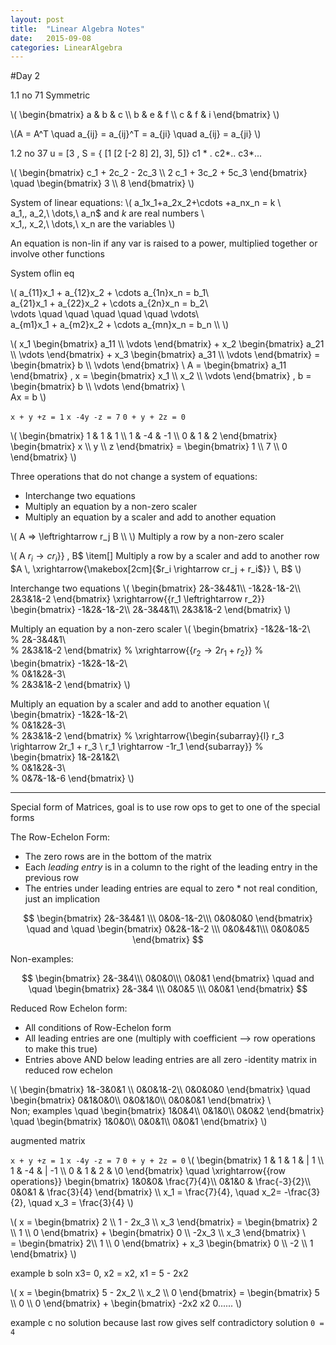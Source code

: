 ```yaml
---
layout: post
title:  "Linear Algebra Notes"
date:   2015-09-08 
categories: LinearAlgebra
---
```

#Day 2

1.1 no 71
Symmetric

\\( \begin{bmatrix} a & b & c \\\ b & e & f \\\ c & f & i \end{bmatrix} \\)

\\(A = A^T \quad a_{ij} = a_{ij}^T = a_{ji} \quad a_{ij} = a_{ji} \\)

1.2 no 37
u = [3		, S = { [1		[2		[-2
		8]					2],	3],	 5]}
						c1 * .   c2*..   c3*...
						
				
						
\\( \begin{bmatrix} c_1 + 2c_2 - 2c_3 \\\ 2 c_1 + 3c_2 + 5c_3 \end{bmatrix} \quad \begin{bmatrix} 3 \\\ 8 \end{bmatrix} \\)

System of linear equations:
\\(  a_1x_1+a_2x_2+\cdots +a_nx_n = k \\\
     a_1,\, a_2,\ \dots,\ a_n$ and $k$ are real numbers \\\
 x_1,\, x_2,\ \dots,\ x_n are the variables \\)
 

 An equation is non-lin if any var is raised to a power, multiplied together or involve other functions
 
System oflin eq

\\(	a_{11}x_1 +  a_{12}x_2 + \cdots a_{1n}x_n =  b_1\\\
	a_{21}x_1 +  a_{22}x_2 + \cdots a_{2n}x_n =  b_2\\\
	\vdots  \quad \quad \quad \quad \quad  \vdots\\\
	 a_{m1}x_1 +  a_{m2}x_2 + \cdots a_{mn}x_n =  b_n \\\ \\)

\\( x_1 \begin{bmatrix} a_11 \\\ \vdots \end{bmatrix} +  x_2 \begin{bmatrix} a_21 \\\ \vdots \end{bmatrix} +  x_3 \begin{bmatrix} a_31 \\\ \vdots  \end{bmatrix}   = \begin{bmatrix} b \\\ \vdots  \end{bmatrix} \\
A =  \begin{bmatrix} a_11 \end{bmatrix} , x = \begin{bmatrix} x_1 \\\ x_2 \\\ \vdots \end{bmatrix} ,  b = \begin{bmatrix} b \\\ \vdots \end{bmatrix} \\\
Ax = b \\)

`x + y +z = 1`
`x -4y -z = 7`
`0 + y + 2z = 0`

\\( \begin{bmatrix} 1 &  1  & 1 \\\ 1 & -4 & -1 \\\ 0 & 1 & 2 \end{bmatrix}  \begin{bmatrix} x \\\ y \\\ z \end{bmatrix}  = \begin{bmatrix} 1 \\\ 7 \\\ 0 \end{bmatrix} \\)

Three operations that do not change a system of equations:
- Interchange two equations
- Multiply an equation by a non-zero scaler
- Multiply an equation by a scaler and add to another equation

\\(	A =>  \leftrightarrow r_j B \\\ \\)
	 Multiply a row by a non-zero scaler
	 
\\( A $r_i \rightarrow cr_i$}} \, B$
	\item[] Multiply a row by a scaler and add to another row
	$A \, \xrightarrow{\makebox[2cm]{$r_i \rightarrow cr_j + r_i$}} \, B$ \\)
	
Interchange two equations
\\( \begin{bmatrix}	2&-3&4&1\\\	-1&2&-1&-2\\\	2&3&1&-2	\end{bmatrix}	\xrightarrow{{r_1 \leftrightarrow r_2}} 	\begin{bmatrix}	-1&2&-1&-2\\\ 	2&-3&4&1\\\ 	2&3&1&-2 	\end{bmatrix} \\)
	
Multiply an equation by a non-zero scaler
\\(	\begin{bmatrix}	-1&2&-1&-2\\\
	%
	2&-3&4&1\\\
	%
	2&3&1&-2 	\end{bmatrix}
	%
	\xrightarrow{{$r_2 \rightarrow 2r_1 + r_2$}}
	%
	\begin{bmatrix}
	-1&2&-1&-2\\\
	%
	0&1&2&-3\\\
	%
	2&3&1&-2
	\end{bmatrix} \\)
	
Multiply an equation by a scaler and add to another equation
\\(	\begin{bmatrix}
	-1&2&-1&-2\\\
	%
	0&1&2&-3\\\
	%
	2&3&1&-2
	\end{bmatrix}
	%
	\xrightarrow{\begin{subarray}{l} r_3 \rightarrow 2r_1 + r_3 \\ r_1 \rightarrow -1r_1 \end{subarray}}
	%
	\begin{bmatrix}
	1&-2&1&2\\\
	%
	0&1&2&-3\\\
	%
	0&7&-1&-6
	\end{bmatrix}
	\\)

---------------------------
Special form of Matrices, goal is to use row ops to get to one of the special forms

The Row-Echelon Form:
 - The zero rows are in the bottom of the matrix
 - Each *leading entry* is in a column to the right of the leading entry in the previous row
 - The entries under leading entries are equal to zero * not real condition, just an implication

 $$ 	\begin{bmatrix} 2&-3&4&1 \\\ 0&0&-1&-2\\\ 0&0&0&0 \end{bmatrix} \quad and \quad \begin{bmatrix}  0&2&-1&-2 \\\ 0&0&4&1\\\ 0&0&0&5	\end{bmatrix}	$$

 Non-examples:
 
 $$	\begin{bmatrix} 	2&-3&4\\\ 0&0&0\\\	0&0&1 	\end{bmatrix} \quad and \quad	\begin{bmatrix} 2&-3&4 \\\ 0&0&5 \\\ 0&0&1	\end{bmatrix} $$
	
Reduced Row Echelon form:
- All conditions of Row-Echelon form
- All leading entries are one (multiply with coefficient --> row operations to make this true)
- Entries above AND below leading entries are all zero
	-identity matrix in reduced row echelon

\\(	\begin{bmatrix} 1&-3&0&1 \\\ 0&0&1&-2\\\  0&0&0&0 	\end{bmatrix} \quad  \begin{bmatrix}	0&1&0&0\\\	0&0&1&0\\\	0&0&0&1	\end{bmatrix} \\\
	Non\; examples \quad \begin{bmatrix}  1&0&4\\\	0&1&0\\\	0&0&2 	\end{bmatrix} \quad \begin{bmatrix} 1&0&0\\\	0&0&1\\\	0&0&1	\end{bmatrix} \\)

augmented matrix 

`x + y +z = 1`
`x -4y -z = 7`
`0 + y + 2z = 0`
\\( \begin{bmatrix} 1 & 1 & 1 & | 1 \\\ 1 & -4 & | -1 \\\ 0 & 1 & 2 & \0 \end{bmatrix} \quad 	\xrightarrow{{row operations}} 	\begin{bmatrix}	1&0&0& \frac{7}{4}\\\	0&1&0 & \frac{-3}{2}\\\	0&0&1 & \frac{3}{4} \end{bmatrix} \\\ 
x_1 = \frac{7}{4}, \quad x_2= -\frac{3}{2}, \quad x_3 = \frac{3}{4} \\)

\\( x = \begin{bmatrix} 2 \\\ 1 - 2x_3 \\\ x_3 \end{bmatrix} = \begin{bmatrix} 2 \\\ 1 \\\ 0 \end{bmatrix} + \begin{bmatrix} 0 \\\ -2x_3 \\\ x_3 \end{bmatrix} \\\
= \begin{bmatrix} 2\\\ 1 \\\ 0 \end{bmatrix} + x_3 \begin{bmatrix} 0 \\\ -2 \\\ 1 \end{bmatrix} \\)

example b
soln 
	x3= 0, x2 = x2, x1 = 5 - 2x2

\\( x = \begin{bmatrix} 5 - 2x_2 \\\ x_2 \\\ 0 \end{bmatrix} = \begin{bmatrix} 5 \\\ 0 \\\ 0 \end{bmatrix} + \begin{bmatrix} -2x2 x2 0...... \\)

example c
no solution because
last row gives self contradictory solution `0 = 4 `
